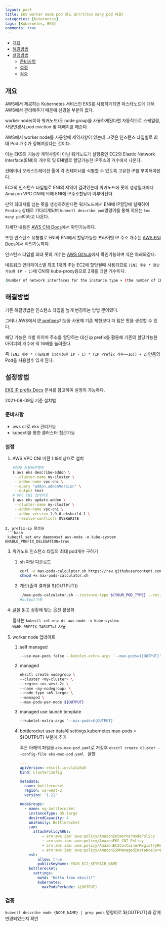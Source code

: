 ```yaml
---
layout: post
title: EKS worker node pod 한도 늘리기(too many pod 해결)
categories: [Kubernetes]
tags: [Kubernetes, EKS]
comments: true
---
```


- [개요](#개요)
- [해결방법](#해결방법)
- [설정방법](#설정방법)
  - [준비사항](#준비사항)
  - [설정](#설정)
  - [검증](#검증)

## 개요
AWS에서 제공하는 Kubernetes 서비스인 EKS를 사용하게되면 마스터노드에 대해 AWS에서 관리해주기 때문에 신경쓸 부분이 없다.

worker node(이하 워커노드)도 node group을 사용하게된다면 자동적으로 스케일링, 사양변경시 pod eviction 및 재배치를 해준다.

AWS에서 worker node를 사용할때 제약사항이 있는데 그것은 인스턴스 타입별로 최대 Pod 개수가 정해져있다는 것이다.

이는 EKS의 기능상 제약사항이 아닌 워커노드가 실행중인 EC2의 Elastic Network Interface(ENI)의 개수의 및 ENI별로 할당가능한 IP주소의 개수에서 나온다.

컨테이너 오케스트레이션 툴이 각 컨테이너를 식별할 수 있도록 고유한 IP를 부여해야한다.

EC2의 인스턴스 타입별로 ENI의 제약이 걸려있는데 워커노드에 팟이 생성될때마다 Amazon VPC CNI에 의해 ENI에 IP주소할당이 이루어진다.

만약 최대치를 넘는 팟을 생성하려한다면 워커노드에서 ENI에 IP할당에 실패하여 `Pending` 상태로 기다리게되며 `kubectl describe pod`명령어를 통해 이유는 `too many pod`이라고 나온다.

자세한 내용은 [AWS CNI Docs](https://docs.aws.amazon.com/ko_kr/eks/latest/userguide/pod-networking.html)에서 확인가능하다.

또한 인스턴스 유형별로 ENI와 ENI에서 할당가능한 프라이빗 IP 주소 개수는 [AWS ENI Docs](https://docs.aws.amazon.com/ko_kr/AWSEC2/latest/UserGuide/using-eni.html#AvailableIpPerENI)에서 확인가능하다.

인스턴스 타입별 최대 팟의 개수는 [AWS Github](https://github.com/awslabs/amazon-eks-ami/blob/master/files/eni-max-pods.txt)에서 확인가능하며 식은 아래와같다.

네트워크 인터페이스별 최초 1개의 IP는 EC2에 할당될때 사용되므로 `(ENI 개수 * 할당가능한 IP - 1)`에 CNI와 kube-proxy용으로 2개를 더한 개수이다.


```bash
(Number of network interfaces for the instance type × (the number of IP addressess per network interface - 1)) + 2
```

## 해결방법
기존 해결방법은 인스턴스 타입을 높게 변경하는 방법 뿐이였다.

그러나 AWS에서 [IP prefixes](https://aws.amazon.com/ko/about-aws/whats-new/2021/07/amazon-virtual-private-cloud-vpc-customers-can-assign-ip-prefixes-ec2-instances/)기능을 사용해 기존 제한보다 더 많은 팟을 생성할 수 있다.

해당 기능은 개별 아이피 주소를 할당하는 대신 ip prefix를 활용해 기존의 할당가능한 아이피의 개수에 약 16배를 늘려준다.

즉 `(ENI 개수 * ((ENI별 할당가능한 IP - 1) * (IP Prefix 개수==16)) + 2)`만큼의 Pod을 사용할수 있게 된다.

## 설정방법

[EKS IP prefix Docs](https://docs.aws.amazon.com/ko_kr/eks/latest/userguide/cni-increase-ip-addresses.html) 문서를 참고하여 설정이 가능하다.

2021-08-09일 기준 설치법
### 준비사항
- aws cli로 eks 관리가능
- kubectl을 통한 클러스터 접근가능

### 설정
1. AWS VPC CNI 버전 1.19이상으로 설치 
   ```bash
   #현재 사용버전확인
   $ aws eks describe-addon \
    --cluster-name my-cluster \
    --addon-name vpc-cni \
    --query "addon.addonVersion" \
    --output text
   # VPC CNI 업데이트
   $ aws eks update-addon \
    --cluster-name my-cluster \
    --addon-name vpc-cni \
    --addon-version 1.9.0-eksbuild.1 \
    --resolve-conflicts OVERWRITE 
  ```
2. prefix-ip 활성화
   ```bash
   kubectl set env daemonset aws-node -n kube-system ENABLE_PREFIX_DELEGATION=true
   ```
3. 워커노드 인스턴스 타입의 최대 pod개수 구하기
   1. sh 파일 다운로드
      ```bash
      curl -o max-pods-calculator.sh https://raw.githubusercontent.com/awslabs/amazon-eks-ami/master/files/max-pods-calculator.sh
      chmod +x max-pods-calculator.sh
      ```
   2. 계산(출력 결과물 ${OUTPUT})
      ```bash
      ./max-pods-calculator.sh --instance-type ${YOUR_POD_TYPE} --cni-version 1.9.0-eksbuild.1 --cni-prefix-delegation-enabled
      #output기록
      ```
4. [글](https://github.com/aws/amazon-vpc-cni-k8s/blob/master/docs/prefix-and-ip-target.md)을 읽고 상황에 맞는 옵션 활성화

    필자는 `kubectl set env ds aws-node -n kube-system WARM_PREFIX_TARGET=1` 사용
5. worker node 업데이트
     1. self managed
         ```bash
         --use-max-pods false --kubelet-extra-args '--max-pods=${OUTPUT}'
         ```
     2. managed
         ```bash
         eksctl create nodegroup \
         --cluster <my-cluster> \
         --region <us-west-2> \
         --name <my-nodegroup> \
         --node-type <m5.large> \
         --managed \
         --max-pods-per-node ${OUTPUT}
         ```
     3. managed use launch template
        ```bash
        --kubelet-extra-args '--max-pods=${OUTPUT}'
        ```
     4. bottlerocket user data에 settings.kubernetes.max-pods = ${OUTPUT} 부분에 추가 
     
        혹은 아래의 파일을 `eks-max-pod.yaml`로 저장후 `eksctl create cluster --config-file eks-max-pod.yaml `  실행

        ```yaml
        ---
        apiVersion: eksctl.io/v1alpha5
        kind: ClusterConfig

        metadata:
          name: bottlerocket
          region: us-west-2
          version: '1.21'

        nodeGroups:
          - name: ng-bottlerocket
            instanceType: m5.large
            desiredCapacity: 4
            amiFamily: Bottlerocket
            iam:
              attachPolicyARNs:
                  - arn:aws:iam::aws:policy/AmazonEKSWorkerNodePolicy
                  - arn:aws:iam::aws:policy/AmazonEKS_CNI_Policy
                  - arn:aws:iam::aws:policy/AmazonEC2ContainerRegistryReadOnly
                  - arn:aws:iam::aws:policy/AmazonSSMManagedInstanceCore
            ssh:
                allow: true
                publicKeyName: YOUR_EC2_KEYPAIR_NAME
            bottlerocket:
              settings:
                motd: "Hello from eksctl!"
                kubernetes:
                  maxPodsPerNode: ${OUTPUT}
        ```
        
### 검증
`kubectl describe node {NODE_NAME} | grep pods` 명령어로 ${OUTPUT}과 같게 변경되었는지 확인

   